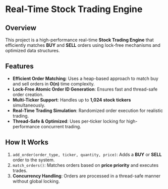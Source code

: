 # Real-Time Stock Trading Engine

##  Overview
This project is a high-performance real-time **Stock Trading Engine** that efficiently matches **BUY** and **SELL** orders using lock-free mechanisms and optimized data structures.

##  Features
- **Efficient Order Matching**: Uses a heap-based approach to match buy and sell orders in **O(n)** time complexity.
- **Lock-Free Atomic Order ID Generation**: Ensures fast and thread-safe order creation.
- **Multi-Ticker Support**: Handles up to **1,024 stock tickers** simultaneously.
- **Real-Time Trading Simulation**: Randomized order execution for realistic trading.
- **Thread-Safe & Optimized**: Uses per-ticker locking for high-performance concurrent trading.

##  How It Works
1. `add_order(order_type, ticker, quantity, price)`: Adds a **BUY** or **SELL** order to the system.
2. `match_orders()`: Matches orders based on **price priority** and executes trades.
3. **Concurrency Handling**: Orders are processed in a thread-safe manner without global locking.

